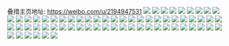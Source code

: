 叠措主页地址: https://weibo.com/u/2194947531 
![](https://wx4.sinaimg.cn/mw2000/82d43dcbly1h9cmch9motj22662w8npf.jpg) 
![](https://wx4.sinaimg.cn/mw2000/82d43dcbly1h9cmcpj0umj22c0340x6u.jpg) 
![](https://wx4.sinaimg.cn/mw2000/82d43dcbly1h9cmcimnf4j21y82lnqv5.jpg) 
![](https://wx4.sinaimg.cn/mw2000/82d43dcbly1h9cmcfef4sj229a30eb2a.jpg) 
![](https://wx4.sinaimg.cn/mw2000/82d43dcbly1h9cmcknqm0j21zx2nwhdu.jpg) 
![](https://wx4.sinaimg.cn/mw2000/82d43dcbly1h9cmcln1pjj22222qqkjl.jpg) 
![](https://wx4.sinaimg.cn/mw2000/82d43dcbly1h98el5hnqmj23402c0kjm.jpg) 
![](https://wx4.sinaimg.cn/mw2000/82d43dcbly1h98el4mhhjj22c02c0hdu.jpg) 
![](https://wx4.sinaimg.cn/mw2000/82d43dcbly1h8ucqrrvctj20u0140jy8.jpg) 
![](https://wx4.sinaimg.cn/mw2000/82d43dcbly1h8ucqp3q2zj21410u0jw4.jpg) 
![](https://wx4.sinaimg.cn/mw2000/82d43dcbly1h8ucqteqfzj21400u0tgp.jpg) 
![](https://wx4.sinaimg.cn/mw2000/82d43dcbly1h9065jtlhkj20u0140gu2.jpg) 
![](https://wx4.sinaimg.cn/mw2000/82d43dcbly1h8ucrk7bvyj20u0140104.jpg) 
![](https://wx4.sinaimg.cn/mw2000/82d43dcbly1h8ucrj7sn4j20u0140aeg.jpg) 
![](https://wx4.sinaimg.cn/mw2000/82d43dcbly1h9065kdwxlj21400u0ah0.jpg) 
![](https://wx4.sinaimg.cn/mw2000/82d43dcbly1h8ucrl1fhqj21410u0grd.jpg) 
![](https://wx4.sinaimg.cn/mw2000/82d43dcbly1h9065kowdej21400u0n5a.jpg) 
![](https://wx4.sinaimg.cn/mw2000/82d43dcbly1h840cyyu6aj22801o0e81.jpg) 
![](https://wx4.sinaimg.cn/mw2000/82d43dcbly1h7vn6qtcz3j21o0280kjm.jpg) 
![](https://wx4.sinaimg.cn/mw2000/82d43dcbly1h6gsi2t1jfj20u0140401.jpg) 
![](https://wx4.sinaimg.cn/mw2000/82d43dcbly1h6gsi2e21xj20u0140t9m.jpg) 
![](https://wx4.sinaimg.cn/mw2000/82d43dcbly1h6gsi33lhej20u0140wk4.jpg) 
![](https://wx4.sinaimg.cn/mw2000/82d43dcbly1h6gsi4e2c3j20ue0u0n29.jpg) 
![](https://wx4.sinaimg.cn/mw2000/82d43dcbly1h6gsi3nrapj210p0u0jt2.jpg) 
![](https://wx4.sinaimg.cn/mw2000/82d43dcbly1h6gsk4f923j21400u077a.jpg) 
![](https://wx4.sinaimg.cn/mw2000/82d43dcbly1h66dmyqruhj225g2v9wrv.jpg) 
![](https://wx4.sinaimg.cn/mw2000/82d43dcbly1h66dlk7cobj20yh1paaau.jpg) 
![](https://wx4.sinaimg.cn/mw2000/82d43dcbly1h66dm9c2axj22c0340b2a.jpg) 
![](https://wx4.sinaimg.cn/mw2000/82d43dcbly1h66dn931ckj22722xftdi.jpg) 
![](https://wx4.sinaimg.cn/mw2000/82d43dcbly1h5ht31buzuj20u01407ch.jpg) 
![](https://wx4.sinaimg.cn/mw2000/82d43dcbly1h5ht32adqgj20u0140118.jpg) 
![](https://wx4.sinaimg.cn/mw2000/82d43dcbly1h5ht2znfpkj20u0140gsb.jpg) 
![](https://wx4.sinaimg.cn/mw2000/82d43dcbly1h5ht32szsrj20u0140k0u.jpg) 
![](https://wx4.sinaimg.cn/mw2000/82d43dcbly1h5ht31tvtdj20u014045l.jpg) 
![](https://wx4.sinaimg.cn/mw2000/82d43dcbly1h5htaxnuwjj20u014011b.jpg) 
![](https://wx4.sinaimg.cn/mw2000/82d43dcbly1h5ht7tvpsqj20u0141tie.jpg) 
![](https://wx4.sinaimg.cn/mw2000/82d43dcbly1h5htij2v1mj20u01407b6.jpg) 
![](https://wx4.sinaimg.cn/mw2000/82d43dcbly1h5htax1qjgj20u0140n5r.jpg) 
![](https://wx4.sinaimg.cn/mw2000/82d43dcbly1h56coaqaarj22c03407wk.jpg) 
![](https://wx4.sinaimg.cn/mw2000/82d43dcbly1h56coh6189j23402c0x6p.jpg) 
![](https://wx4.sinaimg.cn/mw2000/82d43dcbly1h56cvojb1zj21400u0q9z.jpg) 
![](https://wx4.sinaimg.cn/mw2000/82d43dcbly1h56coi0ohzj22c03401ky.jpg) 
![](https://wx4.sinaimg.cn/mw2000/82d43dcbly1h56co6ht0oj23402c0x6t.jpg) 
![](https://wx4.sinaimg.cn/mw2000/82d43dcbly1h56co2exjej22c0340x6p.jpg) 
![](https://wx4.sinaimg.cn/mw2000/82d43dcbly1h56cvo794dj213u0tuq8q.jpg) 
![](https://wx4.sinaimg.cn/mw2000/82d43dcbly1h56cp4b07nj21400u0n93.jpg) 
![](https://wx4.sinaimg.cn/mw2000/82d43dcbly1h56cor6vnzj21ly25ahdu.jpg) 
![](https://wx4.sinaimg.cn/mw2000/82d43dcbly1h56cog60zpj2340340e84.jpg) 
![](https://wx4.sinaimg.cn/mw2000/82d43dcbly1h56con466wj2340340kjq.jpg) 
![](https://wx4.sinaimg.cn/mw2000/82d43dcbly1h56coowjrlj23403401l0.jpg) 
![](https://wx4.sinaimg.cn/mw2000/82d43dcbly1h4zsonqhecj20u0140juc.jpg) 
![](https://wx4.sinaimg.cn/mw2000/82d43dcbly1h4zsootp7aj20u0140tb3.jpg) 
![](https://wx4.sinaimg.cn/mw2000/82d43dcbly1h4zsoodpyoj20u0140tbd.jpg) 
![](https://wx4.sinaimg.cn/mw2000/82d43dcbly1h4zsop9uusj20u014040s.jpg) 
![](https://wx4.sinaimg.cn/mw2000/82d43dcbly1h4rgfwb4c3j20u01407dg.jpg) 
![](https://wx4.sinaimg.cn/mw2000/82d43dcbly1h4opm2wy02j20u0140aip.jpg) 
![](https://wx4.sinaimg.cn/mw2000/82d43dcbly1h4opkp7qjaj20u0140ti7.jpg) 
![](https://wx4.sinaimg.cn/mw2000/82d43dcbly1h4opkqs8tfj20u011kjux.jpg) 
![](https://wx4.sinaimg.cn/mw2000/82d43dcbly1h4opzzl069j20tz1e3wmo.jpg) 
![](https://wx4.sinaimg.cn/mw2000/82d43dcbly1h4opx2x30cj20u00u0ah3.jpg) 
![](https://wx4.sinaimg.cn/mw2000/82d43dcbly1h4opu736oij20u0140do4.jpg) 
![](https://wx4.sinaimg.cn/mw2000/82d43dcbly1h4opuq9ygej20u014043n.jpg) 
![](https://wx4.sinaimg.cn/mw2000/82d43dcbly1h4opkpzcgrj20uh0u0dmv.jpg) 
![](https://wx4.sinaimg.cn/mw2000/82d43dcbly1h4opw1mph9j20u00u0ah3.jpg) 
![](https://wx4.sinaimg.cn/mw2000/82d43dcbly1h47f53uqd7j20u0140ajy.jpg) 
